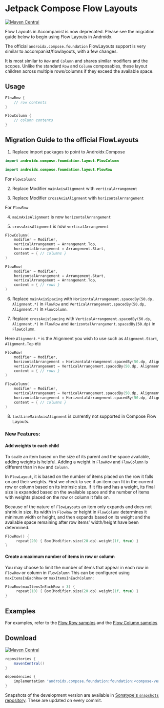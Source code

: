 # Jetpack Compose Flow Layouts

[![Maven Central](https://img.shields.io/maven-central/v/com.google.accompanist/accompanist-flowlayout)](https://search.maven.org/search?q=g:com.google.accompanist)

Flow Layouts in Accompanist is now deprecated. Please see the migration guide below to begin using 
Flow Layouts in Androidx.

The official `androidx.compose.foundation` FlowLayouts support is very similar to accompanist/flowlayouts, with a few changes.

It is most similar to `Row` and `Column` and shares similar modifiers and the scopes. 
Unlike the standard `Row` and `Column` composables, these layout children across multiple 
rows/columns if they exceed the available space.

## Usage
  
``` kotlin
FlowRow {
    // row contents
}

FlowColumn {
    // column contents
}
```

## Migration Guide to the official FlowLayouts

1. Replace import packages to point to Androidx.Compose
``` kotlin
import androidx.compose.foundation.layout.FlowColumn
```
  
``` kotlin
import androidx.compose.foundation.layout.FlowRow
```
  
For `FlowColumn`:  

2. Replace Modifier `mainAxisAlignment` with `verticalArrangement` 

3. Replace Modifier `crossAxisAlignment` with `horizontalArrangement`

  
For `FlowRow`  

4. `mainAxisAlignment` is now `horizontalArrangement`  

5. `crossAxisAlignment` is now `verticalArrangement`  

``` kotlin
FlowColumn(
    modifier = Modifier,
    verticalArrangement = Arrangement.Top,
    horizontalArrangement = Arrangement.Start,
    content = { // columns }
) 
```
  
``` kotlin
FlowRow(
    modifier = Modifier,
    horizontalArrangement = Arrangement.Start,
    verticalArrangement = Arrangement.Top,
    content = { // rows }
) 
```
  
6. Replace `mainAxisSpacing` with `HorizontalArrangement.spacedBy(50.dp, Alignment.*)` in `FlowRow` and `VerticalArrangement.spacedBy(50.dp, Alignment.*)` in `FlowColumn`.

7. Replace `crossAxisSpacing` with `VerticalArrangement.spacedBy(50.dp, Alignment.*)` in `FlowRow` and `HorizontalArrangement.spacedBy(50.dp)` in `FlowColumn`. 

Here `Alignment.*` is the Alignment you wish to use such as `Alignment.Start`, `Alignment.Top` etc

  
``` kotlin
FlowRow(
    modifier = Modifier,
    horizontalArrangement = HorizontalArrangement.spacedBy(50.dp, Alignment.Start),
    verticalArrangement = VerticalArrangement.spacedBy(50.dp, Alignment.Top),
    content = { // rows }
)
```

``` kotlin
FlowColumn(
    modifier = Modifier,
    verticalArrangement = VerticalArrangement.spacedBy(50.dp, Alignment.Top),
    horizontalArrangement = HorizontalArrangement.spacedBy(50.dp, Alignment.Start),
    content = { // columns }
)
```
  
8. `lastLineMainAxisAlignment` is currently not supported in Compose Flow Layouts.

### New Features: 
#### Add weights to each child
To scale an item based on the size of its parent and the space available, adding weights is helpful. 
Adding a weight in `FlowRow` and `FlowColumn` is different than in `Row` and `Column`.

In `FlowLayout`, it is based on the number of items placed on the row it falls on and their weights. 
First we check to see if an item can fit in the current row or column based on its intrinsic size. 
If it fits and has a weight, its final size is expanded based on the available space and the number of items 
with weights placed on the row or column it falls on. 

Because of the nature of `FlowLayouts` an item only expands and does not shrink in size. Its width in `FlowRow`
or height in `FlowColumn` determines it minimum width or height, and then expands based on its weight and 
the available space remaining after row items' width/height have been determined.

``` kotlin
FlowRow() { 
     repeat(20) { Box(Modifier.size(20.dp).weight(1f, true) } 
}
```

#### Create a maximum number of items in row or column
You may choose to limit the number of items that appear in each row in `FlowRow` or column in `FlowColumn`
This can be configured using `maxItemsInEachRow` or `maxItemsInEachColumn`: 
``` kotlin
FlowRow(maxItemsInEachRow = 3) { 
     repeat(10) { Box(Modifier.size(20.dp).weight(1f, true) } 
}
```

## Examples

For examples, refer to the [Flow Row samples](https://android.googlesource.com/platform/frameworks/support/+/refs/heads/androidx-main/compose/foundation/foundation-layout/samples/src/main/java/androidx/compose/foundation/layout/samples/FlowRowSample.kt) 
and the [Flow Column samples](https://android.googlesource.com/platform/frameworks/support/+/refs/heads/androidx-main/compose/foundation/foundation-layout/samples/src/main/java/androidx/compose/foundation/layout/samples/FlowColumnSample.kt).

## Download

[![Maven Central](https://img.shields.io/maven-central/v/com.google.accompanist/accompanist-flowlayout)](https://search.maven.org/search?q=g:com.google.accompanist)

```groovy
repositories {
    mavenCentral()
}

dependencies {
    implementation "androidx.compose.foundation:foundation:<compose-version>"
}
```

Snapshots of the development version are available in [Sonatype's `snapshots` repository][snap]. These are updated on every commit.

[compose]: https://developer.android.com/jetpack/compose
[snap]: https://oss.sonatype.org/content/repositories/snapshots/com/google/accompanist/accompanist-flowlayout/
